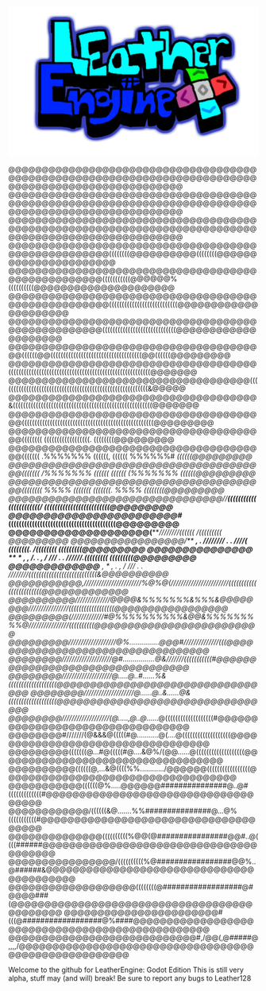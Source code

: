 ![Logo](art/Logo.png)


@@@@@@@@@@@@@@@@@@@@@@@@@@@@@@@@@@@@@@@@@@@@@@@@@@@@@@@@@@@@@@@@@@@@@@@@@@@@@@@@@@@@@@@@@@@@@@@@@@@@
@@@@@@@@@@@@@@@@@@@@@@@@@@@@@@@@@@@@@@@@@@@@@@@@@@@@@@@@@@@@@@@@@@@@@@@@@@@@@@@@@@@@@@@@@@@@@@@@@@@@
@@@@@@@@@@@@@@@@@@@@@@@@@@@@@@@@@@@@@@@@@@@@@@@@@@@@@@@@@@@@@@@@@@@@@@@@@@@@@@@@@@@@@@@@@@@@@@@@@@@@
@@@@@@@@@@@@@@@@@@@@@@@@@@@@@@@@@@@@@@@@@@@@@@@@@@@@((((((((@@@@@@@@@@((((((((@@@@@@@@@@@@@@@@@@@@@@
@@@@@@@@@@@@@@@@@@@@@@@@@@@@@@@@@@@@@@@@@@@@@@@@@@@(((((((((((@@@@@@%((((((((((@@@@@@@@@@@@@@@@@@@@@
@@@@@@@@@@@@@@@@@@@@@@@@@@@@@@@@@@@@@@@@@@@@@@@@@@@@(((((((((((((((((((((((((((@@@@@@@@@@@@@@@@@@@@@
@@@@@@@@@@@@@@@@@@@@@@@@@@@@@@@@@@@@@@@@@@@@@@@@@@@(((((((((((((((((((((((((((((@@@@@@@@@@@@@@@@@@@@
@@@@@@@@@@@@@@@@@@@@@@@@@@@@@@@@@@@@@@@((((((@@((((((((((((((((((((((((((((((((((((@@((((((@@@@@@@@@
@@@@@@@@@@@@@@@@@@@@@@@@@@@@@@@@@@@@@((((((((((((((((((((((((((((((((((((((((((((((((((((((((@@@@@@@
@@@@@@@@@@@@@@@@@@@@@@@@@@@@@@@@@@@@((((((((((((((((((((((((((((((((((((((((((((((((((((((((((&@@@@@
@@@@@@@@@@@@@@@@@@@@@@@@@@@@@@@@@@@@@&(((((((((((((((((((((((((((((((((((((((((((((((((((((((@@@@@@@
@@@@@@@@@@@@@@@@@@@@@@@@@@@@@@@@@@@@@@@((((((((((((((((((((((((((((((((((((((((((((((((((((@@@@@@@@@
@@@@@@@@@@@@@@@@@@@@@@@@@@@@@@@@@@@@@@@((((((((         ((((((((((((((((((.        ((((((((@@@@@@@@@
@@@@@@@@@@@@@@@@@@@@@@@@@@@@@@@@@@@@@@@(((((((  .%%%%%%% ((((((,   ((((((  %%%%%%#  *((((((@@@@@@@@@
@@@@@@@@@@@@@@@@@@@@@@@@@@@@@@@@@@@@@@@(((((((  /%%%%%%% ((((((    (((((( (%%%%%%%  *((((((@@@@@@@@@
@@@@@@@@@@@@@@@@@@@@@@@@@@@@@@@@@@@@@@@((((((((   %%%%  (((((((    (((((((. %%%%   ((((((((@@@@@@@@@
@@@@@@@@@@@@@@@@@@@@@@@@@@@@@@@@//*******(((((((((((((((((((((((/ (((((((((((((((((((((((((@@@@@@@@@
@@@@@@@@@@@@@@@@@@@@@@@@#*************************(((((((((((((((((((((((((((((((((((((((((@@@@@@@@@
@@@@@@@@@@@@@@@@@@@@(*************************////////((((((          /(((((((((           @@@@@@@@@
@@@@@@@@@@@@@@@@@/**  *********, *. *////////  .  .   ////(  ((((((((. /((((((((  (((((((((@@@@@@@@@
@@@@@@@@@@@@@@@*****  ** * **, , /.  . , / /// .  .   //////.(((((((((            (((((((((@@@@@@@@@
@@@@@@@@@@@@@*******   ,   *   ,  .  ,   / /// .  .   ////////(((((((((((((((((((((((((((&@@@@@@@@@@
@@@@@@@@@@@,///////////////////////%@%@(///////////////////////((((((((((((((((((((((((@@@@@@@@@@@@@
@@@@@@@@@@//////////////@@@@&%%%%%%%&%%%&@@@@@@@@////////////////((((((((((((((((((@@@@@@@@@@@@@@@@@
@@@@@@@@@(/////////////#@%%%%%%%%%%&@@&%%%%%%%%%@////////////////((((((((((@@@@@@@@@@@@@@@@@@@@@@@@@
@@@@@@@@@///////////////////@%...............@@@#//////////////(((@@@@@@@@@@@@@@@@@@@@@@@@@@@@@@@@@@
@@@@@@@@////////////////////@#................@&///////(((((((((((#@@@@@@@@@@@@@@@@@@@@@@@@@@@@@@@@@
@@@@@@@@////////////////////@*.....@..#*......%&(((((((((((((((((((@@@@@@@@@@@@@@@@@@@@@@@@@@@@@@@@@
@@@@@@@@////////////////////@......@..&*......@&(((((((((((((((((((@@@@@@@@@@@@@@@@@@@@@@@@@@@@@@@@@
@@@@@@@@///////////////////(@.....,@..@*......@(((((((((((((((((((#@@@@@@@@@@@@@@@@@@@@@@@@@@@@@@@@@
@@@@@@@@#///////(@&&&@(((((#@...........@(....@(((((((((((((((((((@@@@@@@@@@@@@@@@@@@@@@@@@@@@@@@@@@
@@@@@@@@@(((((((@...#@(((((#@....&@%/(@@......@(((((((((((((((((((@@@@@@@@@@@@@@@@@@@@@@@@@@@@@@@@@@
@@@@@@@@@@((((((@,...&@((((%%............/@@@@@@(((((((((((((((((@@@@@@@@@@@@@@@@@@@@@@@@@@@@@@@@@@@
@@@@@@@@@@@((((((@%.....@@@@@@###############@..@#(((((((((((((#@@@@@@@@@@@@@@@@@@@@@@@@@@@@@@@@@@@@
@@@@@@@@@@@@/((((((&@.......%%###############@...@%(((((((((((#@@@@@@@@@@@@@@@@@@@@@@@@@@@@@@@@@@@@@
@@@@@@@@@@@@@@((((((((((%@@(@################@@#..@((((######@@@@@@@@@@@@@@@@@@@@@@@@@@@@@@@@@@@@@@@
@@@@@@@@@@@@@@@@/((((((((((%@#################@@%..@######&@@@@@@@@@@@@@@@@@@@@@@@@@@@@@@@@@@@@@@@@@
@@@@@@@@@@@@@@@@@@@((((((((@##################@#@@@@###(@@@@@@@@@@@@@@@@@@@@@@@@@@@@@@@@@@@@@@@@@@@@
@@@@@@@@@@@@@@@@@@@@@@@#(((@##################@%####@@@@@@@@@@@@@@@@@@@@@@@@@@@@@@@@@@@@@@@@@@@@@@@@
@@@@@@@@@@@@@@@@@@@@@@@@@@@@#,/@@(,@#####@,,,,/@@@@@@@@@@@@@@@@@@@@@@@@@@@@@@@@@@@@@@@@@@@@@@@@@@@@@


Welcome to the github for LeatherEngine: Godot Edition
This is still very alpha, stuff may (and will) break!
Be sure to report any bugs to Leather128